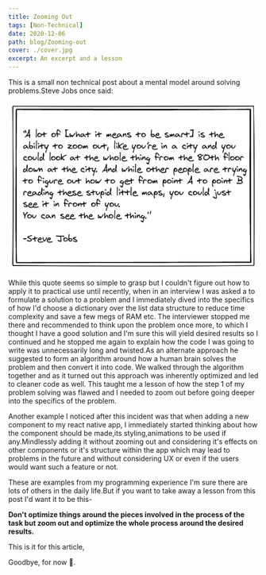 ```yaml
---
title: Zooming Out
tags: [Non-Technical]
date: 2020-12-06
path: blog/Zooming-out
cover: ./cover.jpg
excerpt: An excerpt and a lesson
---
```


This is a small non technical post about a mental model around solving problems.Steve Jobs  once said:

![](./steve_jobs.png)

While this quote seems so simple to grasp but I couldn't figure out how to apply it to practical use until recently, when in an interview I was asked a to formulate a solution to a problem and I immediately dived into the specifics of how I'd choose a dictionary over the list data structure to reduce time complexity and save a few megs of RAM etc. The interviewer stopped me there and recommended to think upon the problem once more, to which I thought I have a good solution and I'm sure this will yield desired results so I continued and he stopped me again to explain how the code I was going to write was unnecessarily long and twisted.As an alternate approach he suggested to form an algorithm around how a human brain solves the problem and then convert it into code. We walked through the algorithm together and as it turned out this approach was inherently optimized and led to cleaner code as well. This taught me a lesson of how the step 1 of my problem solving was flawed and I needed to zoom out before going deeper into the specifics of the problem.

Another example I noticed after this incident was that when adding a new component to my react native app, I immediately started thinking about how the component should be made,its styling,animations to be used if any.Mindlessly adding it without zooming out and considering it's effects on other components or it's structure within the app which may lead to problems in the future and without considering UX or even if the users would want such a feature or not.

These are examples from my programming experience I'm sure there are lots of others in the daily life.But if you want to take away a lesson from this post I'd want it to be this-

**Don't optimize things around the pieces involved in the process of the task but zoom out and optimize the whole process around the desired results.**

This is it for this article,

Goodbye, for now 👋.